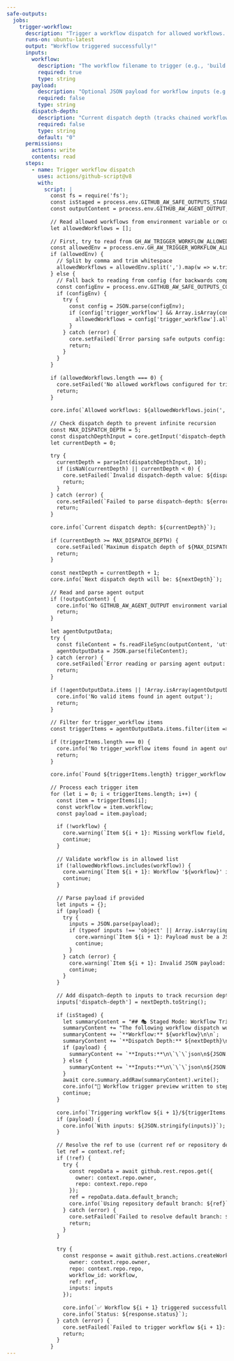 ```yaml
---
safe-outputs:
  jobs:
    trigger-workflow:
      description: "Trigger a workflow dispatch for allowed workflows. Requires actions: write permission or a custom GitHub token."
      runs-on: ubuntu-latest
      output: "Workflow triggered successfully!"
      inputs:
        workflow:
          description: "The workflow filename to trigger (e.g., 'build.yml')"
          required: true
          type: string
        payload:
          description: "Optional JSON payload for workflow inputs (e.g., '{\"environment\":\"production\"}')"
          required: false
          type: string
        dispatch-depth:
          description: "Current dispatch depth (tracks chained workflow dispatches, max 5)"
          required: false
          type: string
          default: "0"
      permissions:
        actions: write
        contents: read
      steps:
        - name: Trigger workflow dispatch
          uses: actions/github-script@v8
          with:
            script: |
              const fs = require('fs');
              const isStaged = process.env.GITHUB_AW_SAFE_OUTPUTS_STAGED === 'true';
              const outputContent = process.env.GITHUB_AW_AGENT_OUTPUT;
              
              // Read allowed workflows from environment variable or config
              let allowedWorkflows = [];
              
              // First, try to read from GH_AW_TRIGGER_WORKFLOW_ALLOWED environment variable
              const allowedEnv = process.env.GH_AW_TRIGGER_WORKFLOW_ALLOWED;
              if (allowedEnv) {
                // Split by comma and trim whitespace
                allowedWorkflows = allowedEnv.split(',').map(w => w.trim()).filter(Boolean);
              } else {
                // Fall back to reading from config (for backwards compatibility)
                const configEnv = process.env.GITHUB_AW_SAFE_OUTPUTS_CONFIG;
                if (configEnv) {
                  try {
                    const config = JSON.parse(configEnv);
                    if (config['trigger_workflow'] && Array.isArray(config['trigger_workflow'].allowed)) {
                      allowedWorkflows = config['trigger_workflow'].allowed;
                    }
                  } catch (error) {
                    core.setFailed(`Error parsing safe outputs config: ${error instanceof Error ? error.message : String(error)}`);
                    return;
                  }
                }
              }
              
              if (allowedWorkflows.length === 0) {
                core.setFailed('No allowed workflows configured for trigger-workflow. Please set GH_AW_TRIGGER_WORKFLOW_ALLOWED environment variable with comma-separated workflow filenames.');
                return;
              }
              
              core.info(`Allowed workflows: ${allowedWorkflows.join(', ')}`);
              
              // Check dispatch depth to prevent infinite recursion
              const MAX_DISPATCH_DEPTH = 5;
              const dispatchDepthInput = core.getInput('dispatch-depth') || '0';
              let currentDepth = 0;
              
              try {
                currentDepth = parseInt(dispatchDepthInput, 10);
                if (isNaN(currentDepth) || currentDepth < 0) {
                  core.setFailed(`Invalid dispatch-depth value: ${dispatchDepthInput}. Must be a non-negative number.`);
                  return;
                }
              } catch (error) {
                core.setFailed(`Failed to parse dispatch-depth: ${error instanceof Error ? error.message : String(error)}`);
                return;
              }
              
              core.info(`Current dispatch depth: ${currentDepth}`);
              
              if (currentDepth >= MAX_DISPATCH_DEPTH) {
                core.setFailed(`Maximum dispatch depth of ${MAX_DISPATCH_DEPTH} reached. This prevents infinite recursive workflow dispatches. Current depth: ${currentDepth}`);
                return;
              }
              
              const nextDepth = currentDepth + 1;
              core.info(`Next dispatch depth will be: ${nextDepth}`);
              
              // Read and parse agent output
              if (!outputContent) {
                core.info('No GITHUB_AW_AGENT_OUTPUT environment variable found');
                return;
              }
              
              let agentOutputData;
              try {
                const fileContent = fs.readFileSync(outputContent, 'utf8');
                agentOutputData = JSON.parse(fileContent);
              } catch (error) {
                core.setFailed(`Error reading or parsing agent output: ${error instanceof Error ? error.message : String(error)}`);
                return;
              }
              
              if (!agentOutputData.items || !Array.isArray(agentOutputData.items)) {
                core.info('No valid items found in agent output');
                return;
              }
              
              // Filter for trigger_workflow items
              const triggerItems = agentOutputData.items.filter(item => item.type === 'trigger_workflow');
              
              if (triggerItems.length === 0) {
                core.info('No trigger_workflow items found in agent output');
                return;
              }
              
              core.info(`Found ${triggerItems.length} trigger_workflow item(s)`);
              
              // Process each trigger item
              for (let i = 0; i < triggerItems.length; i++) {
                const item = triggerItems[i];
                const workflow = item.workflow;
                const payload = item.payload;
                
                if (!workflow) {
                  core.warning(`Item ${i + 1}: Missing workflow field, skipping`);
                  continue;
                }
                
                // Validate workflow is in allowed list
                if (!allowedWorkflows.includes(workflow)) {
                  core.warning(`Item ${i + 1}: Workflow '${workflow}' is not in allowed list. Allowed workflows: ${allowedWorkflows.join(', ')}`);
                  continue;
                }
                
                // Parse payload if provided
                let inputs = {};
                if (payload) {
                  try {
                    inputs = JSON.parse(payload);
                    if (typeof inputs !== 'object' || Array.isArray(inputs)) {
                      core.warning(`Item ${i + 1}: Payload must be a JSON object, got ${typeof inputs}`);
                      continue;
                    }
                  } catch (error) {
                    core.warning(`Item ${i + 1}: Invalid JSON payload: ${error instanceof Error ? error.message : String(error)}`);
                    continue;
                  }
                }
                
                // Add dispatch-depth to inputs to track recursion depth
                inputs['dispatch-depth'] = nextDepth.toString();
                
                if (isStaged) {
                  let summaryContent = "## 🎭 Staged Mode: Workflow Trigger Preview\n\n";
                  summaryContent += "The following workflow dispatch would be triggered if staged mode was disabled:\n\n";
                  summaryContent += `**Workflow:** ${workflow}\n\n`;
                  summaryContent += `**Dispatch Depth:** ${nextDepth}\n\n`;
                  if (payload) {
                    summaryContent += `**Inputs:**\n\`\`\`json\n${JSON.stringify(inputs, null, 2)}\n\`\`\`\n\n`;
                  } else {
                    summaryContent += `**Inputs:**\n\`\`\`json\n${JSON.stringify(inputs, null, 2)}\n\`\`\`\n\n`;
                  }
                  await core.summary.addRaw(summaryContent).write();
                  core.info("📝 Workflow trigger preview written to step summary");
                  continue;
                }
                
                core.info(`Triggering workflow ${i + 1}/${triggerItems.length}: ${workflow}`);
                if (payload) {
                  core.info(`With inputs: ${JSON.stringify(inputs)}`);
                }
                
                // Resolve the ref to use (current ref or repository default branch)
                let ref = context.ref;
                if (!ref) {
                  try {
                    const repoData = await github.rest.repos.get({
                      owner: context.repo.owner,
                      repo: context.repo.repo
                    });
                    ref = repoData.data.default_branch;
                    core.info(`Using repository default branch: ${ref}`);
                  } catch (error) {
                    core.setFailed(`Failed to resolve default branch: ${error instanceof Error ? error.message : String(error)}`);
                    return;
                  }
                }
                
                try {
                  const response = await github.rest.actions.createWorkflowDispatch({
                    owner: context.repo.owner,
                    repo: context.repo.repo,
                    workflow_id: workflow,
                    ref: ref,
                    inputs: inputs
                  });
                  
                  core.info(`✅ Workflow ${i + 1} triggered successfully`);
                  core.info(`Status: ${response.status}`);
                } catch (error) {
                  core.setFailed(`Failed to trigger workflow ${i + 1}: ${error instanceof Error ? error.message : String(error)}`);
                  return;
                }
              }
---
```

<!--
## Trigger Workflow Integration

This shared configuration provides a custom safe-job for triggering workflow dispatches on allowed workflows.

### Safe Job: trigger-workflow

The `trigger-workflow` safe-job allows agentic workflows to trigger workflow dispatches on specified workflows using the GitHub REST API.

**Agent Output Format:**

The agent should output JSON with items of type `trigger_workflow`:

```json
{
  "items": [
    {
      "type": "trigger_workflow",
      "workflow": "build.yml",
      "payload": "{\"environment\":\"production\",\"version\":\"1.0.0\"}"
    }
  ]
}
```

**Required Configuration:**

You must configure allowed workflows in your workflow's `safe-outputs` configuration:

```yaml
safe-outputs:
  trigger-workflow:
    allowed:
      - "build.yml"
      - "deploy.yml"
      - "test.yml"
```

**Fields:**

- `workflow`: The workflow filename to trigger (must be in the allowed list)
- `payload`: Optional JSON string containing workflow inputs

**Permissions:**

This safe-job requires `actions: write` permission to trigger workflow dispatches. The default `GITHUB_TOKEN` should have sufficient permissions in most cases.

**Example Usage in Workflow:**

```markdown
---
on:
  issues:
    types: [opened]
permissions:
  contents: read
  issues: read
engine: claude
imports:
  - shared/trigger-workflow.md
safe-outputs:
  trigger-workflow:
    allowed:
      - "build.yml"
      - "deploy.yml"
---

# Issue-Triggered Build

When a new issue is created, analyze it and trigger the appropriate workflow.

If the issue mentions "deploy", trigger the deploy.yml workflow.
If the issue mentions "build", trigger the build.yml workflow.

Use the trigger_workflow safe output to trigger the appropriate workflow.
```

**Validation:**

The safe-job validates:
- Workflow filename is in the allowed list
- Payload is valid JSON (if provided)
- Payload is an object, not an array or primitive

**Staged Mode Support:**

This safe-job fully supports staged mode. When `staged: true` is set in the workflow's safe-outputs configuration, workflow triggers will be previewed in the step summary instead of being dispatched.

**Security Considerations:**

- Only workflows explicitly listed in the `allowed` configuration can be triggered
- The `ref` parameter defaults to the current workflow's ref or `main`
- Payload validation ensures only valid JSON objects are passed
- Failed triggers will fail the entire safe-job with an error message
-->
